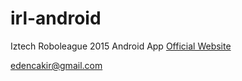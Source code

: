 # irl-android
Iztech Roboleague 2015 Android App
<a href="irl.iyte.edu.tr">Official Website</a>

edencakir@gmail.com
